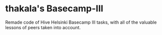 # thakala's Basecamp-III
Remade code of Hive Helsinki Basecamp III tasks, with all of the valuable lessons of peers taken into account.
